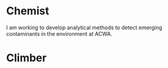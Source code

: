 # Chemist

I am working to develop analytical methods to detect emerging contaminants in the environment at ACWA. 

# Climber
